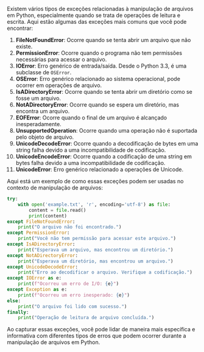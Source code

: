 Existem vários tipos de exceções relacionadas à manipulação de arquivos em Python, especialmente quando se trata de operações de leitura e escrita. Aqui estão algumas das exceções mais comuns que você pode encontrar:

1. **FileNotFoundError**: Ocorre quando se tenta abrir um arquivo que não existe.
2. **PermissionError**: Ocorre quando o programa não tem permissões necessárias para acessar o arquivo.
3. **IOError**: Erro genérico de entrada/saída. Desde o Python 3.3, é uma subclasse de `OSError`.
4. **OSError**: Erro genérico relacionado ao sistema operacional, pode ocorrer em operações de arquivo.
5. **IsADirectoryError**: Ocorre quando se tenta abrir um diretório como se fosse um arquivo.
6. **NotADirectoryError**: Ocorre quando se espera um diretório, mas encontra um arquivo.
7. **EOFError**: Ocorre quando o final de um arquivo é alcançado inesperadamente.
8. **UnsupportedOperation**: Ocorre quando uma operação não é suportada pelo objeto de arquivo.
9. **UnicodeDecodeError**: Ocorre quando a decodificação de bytes em uma string falha devido a uma incompatibilidade de codificação.
10. **UnicodeEncodeError**: Ocorre quando a codificação de uma string em bytes falha devido a uma incompatibilidade de codificação.
11. **UnicodeError**: Erro genérico relacionado a operações de Unicode.

Aqui está um exemplo de como essas exceções podem ser usadas no contexto de manipulação de arquivos:

```python
try:
    with open('example.txt', 'r', encoding='utf-8') as file:
        content = file.read()
        print(content)
except FileNotFoundError:
    print("O arquivo não foi encontrado.")
except PermissionError:
    print("Você não tem permissão para acessar este arquivo.")
except IsADirectoryError:
    print("Esperava um arquivo, mas encontrou um diretório.")
except NotADirectoryError:
    print("Esperava um diretório, mas encontrou um arquivo.")
except UnicodeDecodeError:
    print("Erro ao decodificar o arquivo. Verifique a codificação.")
except IOError as e:
    print(f"Ocorreu um erro de I/O: {e}")
except Exception as e:
    print(f"Ocorreu um erro inesperado: {e}")
else:
    print("O arquivo foi lido com sucesso.")
finally:
    print("Operação de leitura de arquivo concluída.")
```

Ao capturar essas exceções, você pode lidar de maneira mais específica e informativa com diferentes tipos de erros que podem ocorrer durante a manipulação de arquivos em Python.